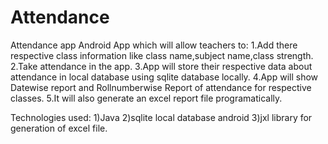 # Attendance
Attendance app
Android App which will allow teachers to:
1.Add there respective class information like class name,subject name,class strength.
2.Take attendance in the app.
3.App will store their respective data about attendance in local database using sqlite database locally.
4.App will show Datewise report and Rollnumberwise Report of attendance for respective classes.
5.It will also generate an excel report file programatically.

Technologies used:
1)Java
2)sqlite local database android
3)jxl library for generation of excel file.
